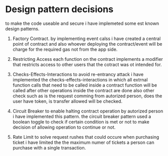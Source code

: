 # Design pattern decisions

to make the code useable and secure i have implemeted some est known design patterns.

1. Factory Contract.
   by implementing event calss i have created a central point of contract and also whoever deploying the contract/event will be charge for the required gas not from the app side.
2. Restricting Access
   each function on the contract implements a modifier that restricts access to other users that the cotract was ot intended for.

3. Checks-Effects-Interactions
   to avoid re-entrancy attack i have implemented the checks-effects-interactions in which all extrnal function calls that need to be called inside a contract function will be called after other operations inside the contract are done also other check such as is the request comming from autorized person, does the user have token, is transfer allowed will be checked.

4. Circuit Breaker
   to enable halting contract operation by autorized person i have implemented this pattern. the circuit breaker pattern used a boolean toggle to check if certain condition is met or not to make decision of allowing operation to continue or not.

5. Rate Limit
   to solve request rushes that could occure when purchasing ticket i have limited the the maximum numer of tickets a person can purchase with a single transaction.
